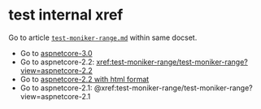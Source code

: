 # test internal xref

Go to article [`test-moniker-range.md`](https://github.com/v-pegao/test-ppe-719/blob/190814-v2-ad/test-ppe-719/test-moniker-range/test-moniker-range.md) within same docset.

- Go to [aspnetcore-3.0](xref:"test-moniker-range/test-moniker-range?view=aspnetcore-3.0")
- Go to aspnetcore-2.2: <xref:test-moniker-range/test-moniker-range?view=aspnetcore-2.2>
- Go to <a href="xref:test-moniker-range/test-moniker-range?view=aspnetcore-2.2">aspnetcore-2.2 with html format</a>
- Go to aspnetcore-2.1: @xref:test-moniker-range/test-moniker-range?view=aspnetcore-2.1
